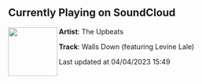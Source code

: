 ## Currently Playing on SoundCloud

[<img align="left" width="100" src="https://i1.sndcdn.com/artworks-uzTM9kzme3W5rgYq-oZhDJw-t500x500.jpg">](https://soundcloud.com/theupbeats/walls-down-featuring-levine-lale?in=visionrecordings/sets/one-sound)

**Artist**: The Upbeats 

**Track**: Walls Down (featuring Levine Lale)

Last updated at 04/04/2023 15:49
